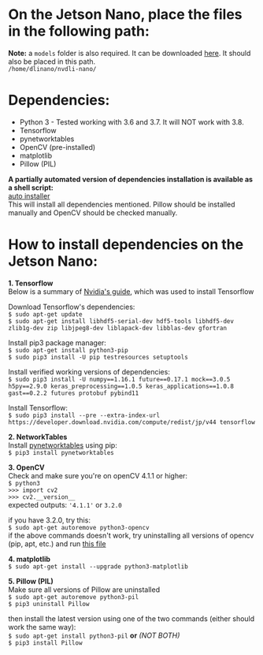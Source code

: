 # On the Jetson Nano, place the files in the following path:  
**Note:** a `models` folder is also required. It can be downloaded [here](https://1drv.ms/u/s!AlG0FKaSj9fe3Eau4bCdaAzXpJZI?e=hp4BPO). It should also be placed in this path.  
`/home/dlinano/nvdli-nano/`

# Dependencies:
- Python 3 - Tested working with 3.6 and 3.7. It will NOT work with 3.8.
- Tensorflow
- pynetworktables
- OpenCV (pre-installed)
- matplotlib
- Pillow (PIL)

**A partially automated version of dependencies installation is available as a shell script:**  
[auto installer](https://1drv.ms/u/s!AlG0FKaSj9fegbJvXlqB30WBOcnAtA?e=9u6APm)  
This will install all dependencies mentioned. Pillow should be installed manually and OpenCV should be checked manually.  

# How to install dependencies on the Jetson Nano:
**1. Tensorflow**  
Below is a summary of [Nvidia's guide](https://docs.nvidia.com/deeplearning/frameworks/install-tf-jetson-platform/index.html), which was used to install Tensorflow

Download Tensorflow's dependencies:  
`$ sudo apt-get update`  
`$ sudo apt-get install libhdf5-serial-dev hdf5-tools libhdf5-dev zlib1g-dev zip libjpeg8-dev liblapack-dev libblas-dev gfortran`

Install pip3 package manager:  
`$ sudo apt-get install python3-pip`  
`$ sudo pip3 install -U pip testresources setuptools`

Install verified working versions of dependencies:  
`$ sudo pip3 install -U numpy==1.16.1 future==0.17.1 mock==3.0.5 h5py==2.9.0 keras_preprocessing==1.0.5 keras_applications==1.0.8 gast==0.2.2 futures protobuf pybind11`

Install Tensorflow:  
`$ sudo pip3 install --pre --extra-index-url https://developer.download.nvidia.com/compute/redist/jp/v44 tensorflow`

**2. NetworkTables**  
Install [pynetworktables](https://github.com/robotpy/robotpy-docs/blob/55e7ab2427824d4c8af3740c3a178e373e4f6ede/install/pynetworktables.rst) using pip:  
`$ pip3 install pynetworktables`

**3. OpenCV**  
Check and make sure you're on openCV 4.1.1 or higher:  
`$ python3`  
`>>> import cv2`  
`>>> cv2.__version__`  
expected outputs: `'4.1.1'` or `3.2.0`  

if you have 3.2.0, try this:  
`$ sudo apt-get autoremove python3-opencv`  
if the above commands doesn't work, try uninstalling all versions of opencv (pip, apt, etc.) and run [this file](https://github.com/AastaNV/JEP/blob/master/script/install_opencv4.1.1_Jetson.sh)

**4. matplotlib**  
`$ sudo apt-get install --upgrade python3-matplotlib`  

**5. Pillow (PIL)**  
Make sure all versions of Pillow are uninstalled  
`$ sudo apt-get autoremove python3-pil`  
`$ pip3 uninstall Pillow`  

then install the latest version using one of the two commands (either should work the same way):  
`$ sudo apt-get install python3-pil` **or** *(NOT BOTH)*  
`$ pip3 install Pillow`  
